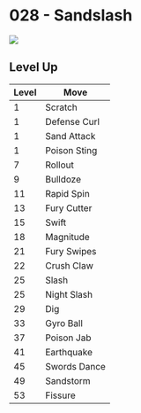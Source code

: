 # 028 - Sandslash
![][028]

## Level Up

Level | Move
---   | ---
  1   | Scratch
  1   | Defense Curl
  1   | Sand Attack
  1   | Poison Sting
  7   | Rollout
  9   | Bulldoze
 11   | Rapid Spin
 13   | Fury Cutter
 15   | Swift
 18   | Magnitude
 21   | Fury Swipes
 22   | Crush Claw
 25   | Slash
 25   | Night Slash
 29   | Dig
 33   | Gyro Ball
 37   | Poison Jab
 41   | Earthquake
 45   | Swords Dance
 49   | Sandstorm
 53   | Fissure

[028]: ../img/pokemon/028.png
